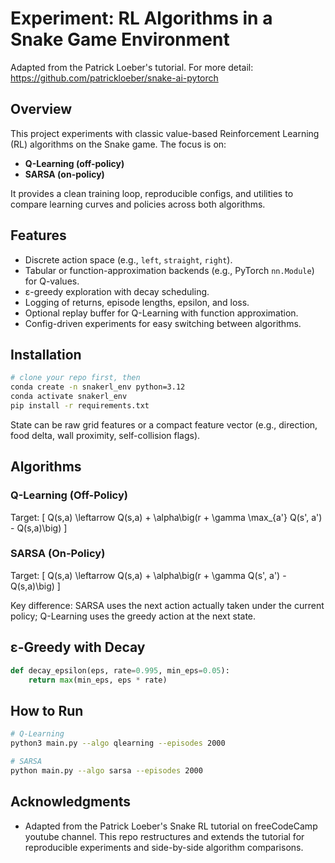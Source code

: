 # Experiment: RL Algorithms in a Snake Game Environment

Adapted from the Patrick Loeber's tutorial. For more detail: https://github.com/patrickloeber/snake-ai-pytorch

## Overview
This project experiments with classic value-based Reinforcement Learning (RL) algorithms on the Snake game. The focus is on:

- **Q-Learning (off-policy)**
- **SARSA (on-policy)**

It provides a clean training loop, reproducible configs, and utilities to compare learning curves and policies across both algorithms.

## Features
- Discrete action space (e.g., `left`, `straight`, `right`).
- Tabular or function-approximation backends (e.g., PyTorch `nn.Module`) for Q-values.
- ε-greedy exploration with decay scheduling.
- Logging of returns, episode lengths, epsilon, and loss.
- Optional replay buffer for Q-Learning with function approximation.
- Config-driven experiments for easy switching between algorithms.

## Installation
```bash
# clone your repo first, then
conda create -n snakerl_env python=3.12
conda activate snakerl_env
pip install -r requirements.txt
```

State can be raw grid features or a compact feature vector (e.g., direction, food delta, wall proximity, self-collision flags).

## Algorithms
### Q-Learning (Off-Policy)
Target:
\[ Q(s,a) \leftarrow Q(s,a) + \alpha\big(r + \gamma \max_{a'} Q(s', a') - Q(s,a)\big) \]

### SARSA (On-Policy)
Target:
\[ Q(s,a) \leftarrow Q(s,a) + \alpha\big(r + \gamma Q(s', a') - Q(s,a)\big) \]

Key difference: SARSA uses the next action actually taken under the current policy; Q-Learning uses the greedy action at the next state.

## ε-Greedy with Decay
```python
def decay_epsilon(eps, rate=0.995, min_eps=0.05):
    return max(min_eps, eps * rate)
```

## How to Run
```bash
# Q-Learning
python3 main.py --algo qlearning --episodes 2000

# SARSA
python main.py --algo sarsa --episodes 2000
```

## Acknowledgments
- Adapted from the Patrick Loeber's Snake RL tutorial on freeCodeCamp youtube channel. This repo restructures and extends the tutorial for reproducible experiments and side-by-side algorithm comparisons.
